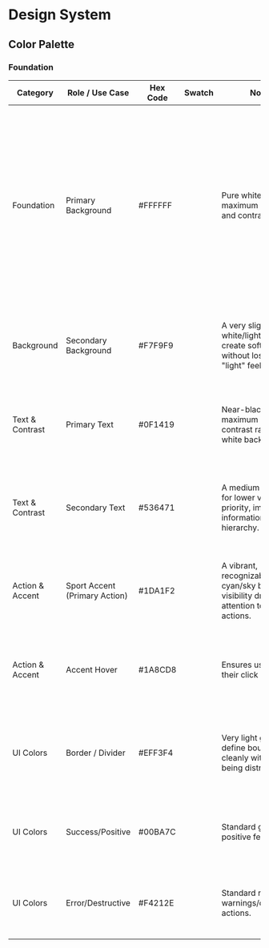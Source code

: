 # Design System

## Color Palette

### Foundation

| Category | Role / Use Case | Hex Code | Swatch | Notes | Applied |
|----------|----------------|----------|--------|-------|---------|
| Foundation | Primary Background | #FFFFFF | | Pure white for maximum brightness and contrast. | ✅ Added as CSS variable `--primary-bg` in index.css, added to Tailwind as `primary-bg`, and applied to all Page components (desktop and mobile), layout components, messaging components, UI components, and general components |
| Background | Secondary Background | #F7F9F9 | | A very slight off-white/light gray to create soft division without losing the "light" feel. | ✅ Added as CSS variable `--secondary-bg` in index.css and to Tailwind as `secondary-bg` |
| Text & Contrast | Primary Text | #0F1419 | | Near-black for maximum WCAG contrast ratio on white backgrounds. | ✅ Added as CSS variable `--primary-text` in index.css and to Tailwind as `primary-text` |
| Text & Contrast | Secondary Text | #536471 | | A medium-dark gray for lower visual priority, improving information hierarchy. | ✅ Added as CSS variable `--secondary-text` in index.css and to Tailwind as `secondary-text` |
| Action & Accent | Sport Accent (Primary Action) | #1DA1F2 | | A vibrant, recognizable cyan/sky blue. High visibility draws user attention to key actions. | ✅ Added as CSS variable `--sport-accent` in index.css and to Tailwind as `sport-accent` |
| Action & Accent | Accent Hover | #1A8CD8 | | Ensures user knows their click registered. | ✅ Added as CSS variable `--accent-hover` in index.css and to Tailwind as `accent-hover` |
| UI Colors | Border / Divider | #EFF3F4 | | Very light gray to define boundaries cleanly without being distracting. | ✅ Added as CSS variable `--border-divider` in index.css and to Tailwind as `border-divider` |
| UI Colors | Success/Positive | #00BA7C | | Standard green for positive feedback. | ✅ Added as CSS variable `--success` in index.css and to Tailwind as `success` |
| UI Colors | Error/Destructive | #F4212E | | Standard red for warnings/destructive actions. | ✅ Added as CSS variable `--error` in index.css and to Tailwind as `error` |
